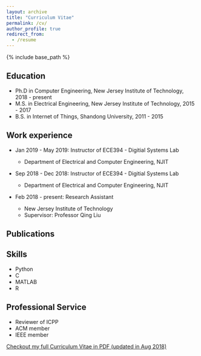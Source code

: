 ```yaml
---
layout: archive
title: "Curriculum Vitae"
permalink: /cv/
author_profile: true
redirect_from:
  - /resume
---
```


{% include base_path %}

## Education

* Ph.D in Computer Engineering, New Jersey Institute of Technology, 2018 - present
* M.S. in Electrical Engineering, New Jersey Institute of Technology, 2015 - 2017
* B.S. in Internet of Things, Shandong University, 2011 - 2015

## Work experience

* Jan 2019 - May 2019: Instructor of ECE394 - Digitial Systems Lab
  * Department of Electrical and Computer Engineering, NJIT

* Sep 2018 - Dec 2018: Instructor of ECE394 - Digitial Systems Lab
  * Department of Electrical and Computer Engineering, NJIT

* Feb 2018 - present: Research Assistant
  * New Jersey Institute of Technology
  * Supervisor: Professor Qing Liu

## Publications

## Skills

* Python
* C
* MATLAB
* R

## Professional Service

* Reviewer of ICPP
* ACM member
* IEEE member

[Checkout my full Curriculum Vitae in PDF (updated in Aug 2018)](../files/JinzhenWang_CV0817.pdf)
